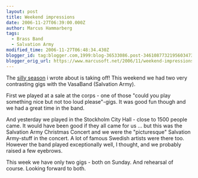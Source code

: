 ```yaml
---
layout: post
title: Weekend impressions
date: 2006-11-27T06:39:00.000Z
author: Marcus Hammarberg
tags:
  - Brass Band
  - Salvation Army
modified_time: 2006-11-27T06:48:34.430Z
blogger_id: tag:blogger.com,1999:blog-36533086.post-3461087732195603473
blogger_orig_url: https://www.marcusoft.net/2006/11/weekend-impressions.html
---
```


The [silly
season](https://www.marcusoft.net/2006/11/christmas-season.html)
i wrote about is taking off! This weekend we had two very contrasting
gigs with the VasaBand (Salvation Army).

First we played at a sale at the corps - one of those "could you play
something nice but not too loud please"-gigs. It was good fun though and
we had a great time in the band.

And yesterday we played in the Stockholm City Hall - close to 1500
people came. It would have been good if they all came for us ... but
this was the Salvation Army Christmas Concert and we were the
"picturesque" Salvation Army-stuff in the concert. A lot of famous
Swedish artists were there too.
However the band played exceptionally well, I thought, and we probably
raised a few eyebrows.

This week we have only two gigs - both on Sunday. And rehearsal of
course. Looking forward to both.
